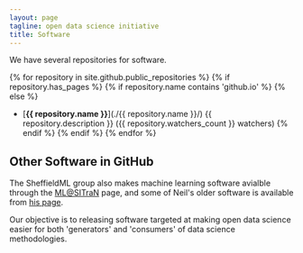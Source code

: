 ```yaml
---
layout: page
tagline: open data science initiative
title: Software
---
```


We have several repositories for software.

{% for repository in site.github.public_repositories %}
{% if repository.has_pages %}
{% if repository.name contains 'github.io' %}
{% else %}
* [**{{ repository.name }}**](./{{ repository.name }}/) {{ repository.description }} ({{ repository.watchers_count }} watchers)
{% endif %}
{% endif %}
{% endfor %}

## Other Software in GitHub

The SheffieldML group also makes machine learning software avialble through the [ML@SITraN](http://sheffieldml.github.io/software.html) page, and some of Neil's older software is available from [his page](http://inverseprobability.com/software.html).

Our objective is to releasing software targeted at making open data science easier for both 'generators' and 'consumers' of data science methodologies.

